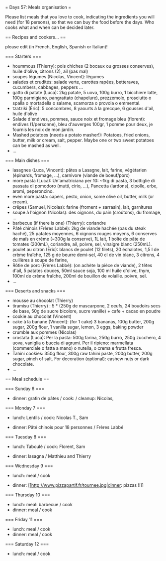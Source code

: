 = Days 57: Meals organisation =

Please list meals that you love to cook, indicating the ingredients you will need (for 18 persons),
so that we can buy the food before the days. Who cooks what and when can be decided later.

== Recipes and cookers... ==

please edit (in French, English, Spanish or Italian)!

=== Starters ===

 * hoummous (Thierry): pois chiches (2 bocaux ou grosses conserves), huile d'olive, citrons (2), ail (pas mal)
 * soupes légumes (Nicolas, Vincent): légumes
 * salades et crudités: salade verte, carottes rapées, betteraves, cucumbers, cabbages, peppers ...
 * gatto di patate (Luca): 2kg patate, 5 uova, 100g burro, 1 bicchiere latte, 100g parmigiano, pangrattato (chapelure), prezzemolo, prosciutto o spalla o mortadella o salame, scamorza o provola o emmental.
 * tzatziki (Éric): 5 concombres, 8 yaourts à la grecque, 6 gousses d'ail, huile d'olive
 * Salade d'endives, pommes,  sauce noix et fromage bleu (florent): endives (1/personne), bleu d'auverges 100gr, 1 pomme pour deux, je fournis les noix de mon jardin.
 * Mashed potatoes (needs a potato masher!): Potatoes, fried onions, butter, milk or cream, salt, pepper. Maybe one or two sweet potatoes can be mashed as well.
 * ...

=== Main dishes ===

 * lasagnes (Luca, Vincent): pâtes a Lasagne, lait, farine, végétarien (épinards, fromage, ...), carnivore (viande de boeuf/porc)
 * more pasta (Luca): Un'amatriciana per 10: ~1kg di pasta, 3 bottiglie di passata di pomodoro (mutti, cirio, ...), Pancetta (lardons), cipolle, erbe, aromi, peperoncino.
 * even more pasta: capers, pesto, onion, some olive oil, butter, milk (or cream).
 * crêpes (Samuel, Nicolas): farine (froment + sarrasin), lait, garnitures
 * soupe à l'oignon (Nicolas): des oignons, du pain (croûtons), du fromage, ...
 * barbecue (if there is one) (Thierry): coriandre
 * Pâté chinois (Frères Labbé): 2kg de viande hachée (pas du steak haché), 25 patates moyennes, 6 oignons rouges moyens, 6 conserves de maïs en crème (~300g la conserve), 1L lait, 1 boîte de pâte de tomates (200mL), coriandre, ail, poivre, sel, vinaigre blanc (250mL).
 * poulet au citron (Éric): blancs de poulet (12 filets), 20 échalotes, 1,5 l de crème fraîche, 125 g de beurre demi-sel, 40 cl de vin blanc, 3 citrons, 4 cuillères à soupe de farine, 
 * Rôtie de porc (Frères Labbé): (on achète la pièce de viande), 2 têtes d'ail, 5 patates douces, 50ml sauce soja, 100 ml huile d'olive, thym, 100ml de crème fraîche, 200ml de bouillon de volaille. poivre, sel.
 * ...

=== Deserts and snacks ===

 * mousse au chocolat (Thierry)
 * tiramisu (Thierry) : 5 * (250g de mascarpone, 2 oeufs, 24 boudoirs secs de base, 50g de sucre bicolore, sucre vanille) + cafe + cacao en poudre
 * cookie au chocolat (Vincent)
 * cake à la banane (Vincent): (for 1 cake) 3 bananas, 100g butter, 200g sugar, 200g flour, 1 vanilla sugar, lemon, 3 eggs, baking powder
 * crumble aux pommes (Nicolas)
 * crostata (Luca): Per la pasta: 500g farina, 250g burro, 250g zucchero, 4 uova, vaniglia o buccia di agrumi. Per il ripieno: marmellata (commerciale o fatta a mano) o nutella, o crema e frutta fresca.
 * Tahini cookies: 350g flour, 300g raw tahini paste, 200g butter, 200g sugar, pinch of salt. For decoration (optional): cashew nuts or dark chocolate.
 * ...

== Meal schedule ==

=== Sunday 6 ===

  * dinner: gratin de pâtes / cook: / cleanup: Nicolas, 

=== Monday 7 ===

  * lunch: Lentils / cook: Nicolas T., Sam

  * dinner: Pâté chinois pour 18 personnes / Frères Labbé

=== Tuesday 8 ===

  * lunch: Taboulé / cook: Florent, Sam

  * dinner: lasagna / Matthieu and Thierry

=== Wednesday 9 ===

  * lunch: meal / cook

  * dinner: [[http://www.pizzapartif.fr/tournee.jpg|dinner: pizzas !!]]

=== Thursday 10 ===

  * lunch: meal: barbecue / cook
  * dinner: meal / cook

=== Friday 11 ===

  * lunch: meal / cook
  * dinner: meal / cook

=== Saturday 12 ===

  * lunch: meal / cook
